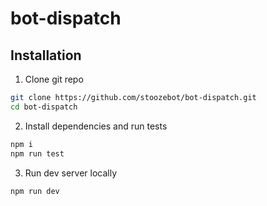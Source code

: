 # bot-dispatch

## Installation

1. Clone git repo

```sh
git clone https://github.com/stoozebot/bot-dispatch.git
cd bot-dispatch
```

2. Install dependencies and run tests

```sh
npm i
npm run test
```

3. Run dev server locally

```sh
npm run dev
```
